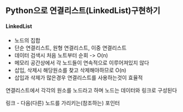 ## Python으로 연결리스트(LinkedList)구현하기

#### LinkedList
* 노드의 집합
* 단순 연결리스트, 원형 연결리스트, 이중 연결리스트
* 데이터 검색시 처음 노트부터 순회 -> O(n)
* 메모리 공간상에서 각 노드들이 연속적으로 이루어져있지 않다
* 삽입, 삭제시 해당원소를 찾고 삭제해야하므로 O(n)
* 삽입과 삭제가 많은경우 연결리스트를 사용하는것이 효율적

연결리스트에서 각각의 원소를 노드라고 하며 노드는 데이터와 링크로 구성된다

링크 - 다음(다른) 노드를 가리키는(참조하는) 포인터
